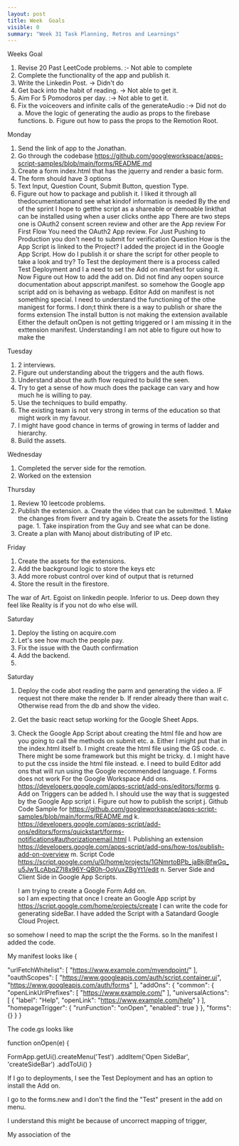 ```yaml
---
layout: post
title: Week  Goals
visible: 0
summary: "Week 31 Task Planning, Retros and Learnings"
---
```


Weeks Goal
1. Revise 20 Past LeetCode problems. :- Not able to complete
2. Complete the functionality of the app and publish it.
3. Write the Linkedin Post. -> Didn't do 
4. Get back into the habit of reading. -> Not able to get it.
5. Aim For 5 Pomodoros per day. :-> Not able to get it.
6. Fix the voiceovers and infinite calls of the generateAudio :-> Did not do
    a. Move the logic of generating the audio as props to the firebase functions.
    b. Figure out how to pass the props to the Remotion Root.

Monday
1. Send the link of app to the Jonathan.
2. Go through the codebase https://github.com/googleworkspace/apps-script-samples/blob/main/forms/README.md
3. Create a form index.html that has the jquerry and render a basic form.
4. The form should have 3 options
5. Text Input, Question Count, Submit Button, question Type.
6. Figure out how to package and publish it.
    I liked it through all thedocumentationand see what kindof information is needed
    By the end of the sprint I hope to getthe script as a shareable or demoable linkthat can be installed using when a user clicks onthe app
    There are two steps one is OAuth2 consent screen review and other are the App review
    For First Flow You need the OAuth2 App review.
    For Just Pushing to Production you don't need to submit for verification
    Question How is the App Script is linked to the Project?
    I added the project id in the Google App Script.
    How do I publish it or share the script for other people to take a look and try?
    To Test the deployment there is a process called Test Deployment and I a need to set the Add on manifest for using it.
    Now Figure out How to add the add on.
    Did not find any oopen source documentation about appscript.manifest.
    so somehow the Google app script add on is behaving as webapp.
    Editor Add on manifest is not something special. 
    I need to understand the functioning of the othe manigest for forms.
    I don;t think there is a way to publish or share the forms extension
    The install button is not making the extension available
    Either the default onOpen is not getting triggered or I am missing it in the exttension manifest.
    Understanding I am not able to figure out how to make the 

Tuesday
1. 2 interviews.
2. Figure out understanding about the triggers and the auth flows.
3. Understand about the auth flow required to build the seen.
4. Try to get a sense of how much does the package can vary and how much he is willing to pay.
5. Use the techniques to build empathy.
6. The existing team is not very strong in terms of the education so that might work in my favour.
7. I might have good chance in terms of growing in terms of ladder and hierarchy.
8. Build the assets.


Wednesday
1. Completed the server side for the remotion.
2. Worked on the extension


Thursday
1. Review 10 leetcode problems.
2. Publish the extension.
    a. Create the video that can be submitted.
        1. Make the changes from fiverr and try again
    b. Create the assets for the listing page.
        1. Take inspiration from the Guy and see what can be done.
3. Create a plan with Manoj about distributing of IP etc.


Friday
1. Create the assets for the extensions.
2. Add the background logic to store the keys etc
3. Add more robust control over kind of output that is returned
4. Store the result in the firestore.

The war of Art.
Egoist on linkedin people.
Inferior to us.
Deep down they feel like 
Reality is if you not do who else will.


Saturday
1. Deploy the listing on acquire.com
2. Let's see how much the people pay.
3. Fix the issue with the Oauth confirmation
4. Add the backend.
5. 



Saturday
1. Deploy the code abot reading the parm and generating the video
    a. IF request not there make the render
    b. If render already there than wait
    c. Otherwise read from the db and show the video.

2. Get the basic react setup working for the Google Sheet Apps.

    
2. Check the Google App Script about creating the html file and how are you going to call the methods on submit etc.
    a. Either I might put that in the index.html itself 
    b. I might create the html file using the GS code.
    c. There might be some framework but this might be tricky.
    d. I might have to put the css inside the html file instead.
    e. I need to build Editor add ons that will run using the Google recommended language.
    f. Forms does not work For the Google Workspace Add ons.
    https://developers.google.com/apps-script/add-ons/editors/forms
    g. Add on Triggers can be added
    h. I should use the way that is suggested by the Google App script
    i. Figure out how to publish the script
    j. Github Code Sample for https://github.com/googleworkspace/apps-script-samples/blob/main/forms/README.md
    k. https://developers.google.com/apps-script/add-ons/editors/forms/quickstart/forms-notifications#authorizationemail.html
    l. Publishing an extension https://developers.google.com/apps-script/add-ons/how-tos/publish-add-on-overview
    m. Script Code https://script.google.com/u/0/home/projects/1GNmrtoBPb_jaBkjBfwGq_u5Jw1LcAbqZ7I8x96Y-QB0h-OoVuxZBgYt1/edit
    n. Server Side and Client Side in Google App Scripts.




    I am trying to create a Google Form Add on.  
so I am expecting that once I create an Google App script by https://script.google.com/home/projects/create 
I can write the code for generating sideBar.
I have added the Script with a Satandard Google Cloud Project.

so somehow I need to map the script the the Forms.
so In the manifest I added the code.


My manifest looks like 
{
 
  "urlFetchWhitelist": [
    "https://www.example.com/myendpoint/"
  ],
  "oauthScopes": [
    "https://www.googleapis.com/auth/script.container.ui",
    "https://www.googleapis.com/auth/forms"
  ],
  "addOns": {
    "common": {
      "openLinkUrlPrefixes": [
        "https://www.example.com/"
      ],
      "universalActions": [
        {
          "label": "Help",
          "openLink": "https://www.example.com/help"
        }
      ],
      "homepageTrigger": {
        "runFunction": "onOpen",
        "enabled": true
      }
    },
    "forms": {}
  }
}


The code.gs looks like

function onOpen(e) {

   FormApp.getUi().createMenu('Test')
  .addItem('Open SideBar', 'createSideBar')
  .addToUi()
}

If I go to deployments, I see the Test Deployment and has an option to install the Add on.

 I go to the forms.new and I don't the find the "Test" present in the add on menu.

I understand this might be because  of
uncorrect mapping of trigger,

My association of the 

